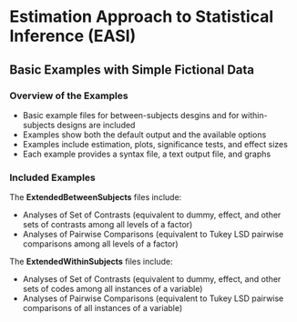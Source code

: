 # Estimation Approach to Statistical Inference (EASI)

## Basic Examples with Simple Fictional Data

### Overview of the Examples

- Basic example files for between-subjects desgins and for within-subjects designs are included
- Examples show both the default output and the available options
- Examples include estimation, plots, significance tests, and effect sizes
- Each example provides a syntax file, a text output file, and graphs

### Included Examples

The **ExtendedBetweenSubjects** files include:

- Analyses of Set of Contrasts (equivalent to dummy, effect, and other sets of contrasts among all levels of a factor)
- Analyses of Pairwise Comparisons (equivalent to Tukey LSD pairwise comparisons among all levels of a factor)

The **ExtendedWithinSubjects** files include:

- Analyses of Set of Contrasts (equivalent to dummy, effect, and other sets of codes among all instances of a variable)
- Analyses of Pairwise Comparisons (equivalent to Tukey LSD pairwise comparisons of all instances of a variable)
